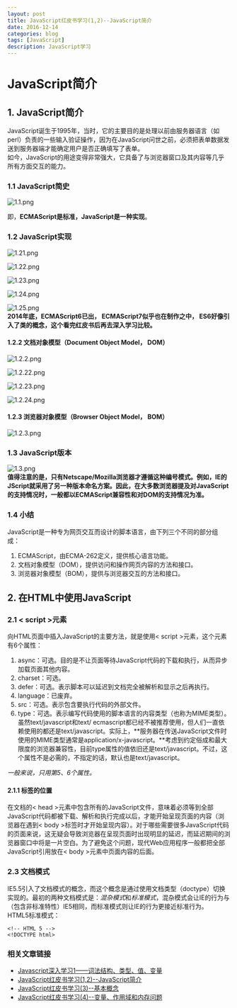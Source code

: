 ```yaml
---
layout: post
title: JavaScript红皮书学习(1,2)--JavaScript简介
date: 2016-12-14
categories: blog
tags: [JavaScript]
description: JavaScript学习
---
```


# JavaScript简介    

## 1. JavaScript简介  
JavaScript诞生于1995年，当时，它的主要目的是处理以前由服务器语言（如perl）负责的一些输入验证操作，因为在JavaScript问世之前，必须把表单数据发送到服务器端才能确定用户是否正确填写了表单。  
如今，JavaScript的用途变得非常强大，它具备了与浏览器窗口及其内容等几乎所有方面交互的能力。   

### 1.1 JavaScript简史  
![1.1.png](http://upload-images.jianshu.io/upload_images/3001083-d143caa96218073c.png?imageMogr2/auto-orient/strip%7CimageView2/2/w/1240)   

即，**ECMAScript是标准，JavaScript是一种实现**。 

### 1.2 JavaScript实现  
![1.21.png](http://upload-images.jianshu.io/upload_images/3001083-08ddd958d7ddb04b.png?imageMogr2/auto-orient/strip%7CimageView2/2/w/1240)     

![1.22.png](http://upload-images.jianshu.io/upload_images/3001083-db9697b8ca87819d.png?imageMogr2/auto-orient/strip%7CimageView2/2/w/1240)     

![1.23.png](http://upload-images.jianshu.io/upload_images/3001083-b3944fa53aae94cf.png?imageMogr2/auto-orient/strip%7CimageView2/2/w/1240)     

![1.24.png](http://upload-images.jianshu.io/upload_images/3001083-810f0f4adba3947a.png?imageMogr2/auto-orient/strip%7CimageView2/2/w/1240)      

![1.25.png](http://upload-images.jianshu.io/upload_images/3001083-ebcbe4a6ea101576.png?imageMogr2/auto-orient/strip%7CimageView2/2/w/1240)      
**2014年底，ECMAScript6已出， ECMAScript7似乎也在制作之中， ES6好像引入了类的概念，这个看完红皮书后再去深入学习比较。**  

#### 1.2.2 文档对象模型（Document Object Model， DOM）   
![1.2.2.png](http://upload-images.jianshu.io/upload_images/3001083-a6a6db373b2c15a8.png?imageMogr2/auto-orient/strip%7CimageView2/2/w/1240)   

![1.2.22.png](http://upload-images.jianshu.io/upload_images/3001083-d554509310f86591.png?imageMogr2/auto-orient/strip%7CimageView2/2/w/1240)        

![1.2.23.png](http://upload-images.jianshu.io/upload_images/3001083-d83e6521085e1b18.png?imageMogr2/auto-orient/strip%7CimageView2/2/w/1240)         

![1.2.24.png](http://upload-images.jianshu.io/upload_images/3001083-8abf21ee30de6ddb.png?imageMogr2/auto-orient/strip%7CimageView2/2/w/1240)            

#### 1.2.3 浏览器对象模型（Browser Object Model， BOM）  
![1.2.3.png](http://upload-images.jianshu.io/upload_images/3001083-3c2afc39e54639d0.png?imageMogr2/auto-orient/strip%7CimageView2/2/w/1240)      

### 1.3 JavaScript版本    
![1.3.png](http://upload-images.jianshu.io/upload_images/3001083-8865cef104063dae.png?imageMogr2/auto-orient/strip%7CimageView2/2/w/1240)       
**值得注意的是，只有Netscape/Mozilla浏览器才遵循这种编号模式。例如，IE的JScript就采用了另一种版本命名方案。因此，在大多数浏览器提及对JavaScript的支持情况时，一般都以ECMAScript兼容性和对DOM的支持情况为准。**   

### 1.4 小结   
JavaScript是一种专为网页交互而设计的脚本语言，由下列三个不同的部分组成：   
1. ECMAScript，由ECMA-262定义，提供核心语言功能。    
2. 文档对象模型（DOM），提供访问和操作网页内容的方法和接口。   
3. 浏览器对象模型（BOM），提供与浏览器交互的方法和接口。     

## 2. 在HTML中使用JavaScript   

### 2.1 < script >元素    
向HTML页面中插入JavaScript的主要方法，就是使用< script >元素，这个元素有6个属性：   
1. async：可选。目的是不让页面等待JavaScript代码的下载和执行，从而异步加载页面其他内容。   
2. charset：可选。   
3. defer：可选。表示脚本可以延迟到文档完全被解析和显示之后再执行。  
4. language：已废弃。  
5. src：可选。表示包含要执行代码的外部文件。  
6. type：可选。表示编写代码使用的脚本语言的内容类型（也称为MIME类型）。虽然text/javascript和text/   ecmascript都已经不被推荐使用，但人们一直依赖使用的都还是text/javascript。实际上，**服务器在传送JavaScript文件时使用的MIME类型通常是application/x-javascript。**考虑到约定俗成和最大限度的浏览器兼容性，目前type属性的值依旧还是text/javascript。不过，这个属性不是必需的，不指定的话，默认也是text/javascript。  

*一般来说，只用第5、6个属性。*     

#### 2.1.1 标签的位置   
在文档的< head >元素中包含所有的JavaScript文件，意味着必须等到全部JavaScript代码都被下载、解析和执行完成以后，才能开始呈现页面的内容（浏览器在遇到< body >标签时才开始呈现内容）。对于哪些需要很多JavaScript代码的页面来说，这无疑会导致浏览器在呈现页面时出现明显的延迟，而延迟期间的浏览器窗口中将是一片空白。为了避免这个问题，现代Web应用程序一般都把全部JavaScript引用放在< body >元素中页面内容的后面。    

### 2.3 文档模式   
IE5.5引入了文档模式的概念，而这个概念是通过使用文档类型（doctype）切换实现的。最初的两种文档模式是：*混杂模式*和*标准模式*，混杂模式会让IE的行为与（包含非标准特性）IE5相同，而标准模式则让IE的行为更接近标准行为。 
HTML5标准模式：  

    <!-- HTML 5 -->     
    <!DOCTYPE html>     

### 相关文章链接    
 - [Javascript深入学习1——词法结构、类型、值、变量](http://liveipool.com/blog/2016/09/12/learn-javascript-1/)       
 - [JavaScript红皮书学习(1,2)--JavaScript简介](http://liveipool.com/blog/2016/12/14/JavaScript-RedBook-1,2-Introduction/)  
 - [JavaScript红皮书学习(3)--基本概念](http://liveipool.com/blog/2016/12/14/JavaScript-RedBook-3-BasicConcepts/)   
 - [JavaScript红皮书学习(4)--变量、作用域和内存问题](http://liveipool.com/blog/2016/12/19/JavaScript-RedBook-4-Variable-Scope-and-Memory/)   



 

